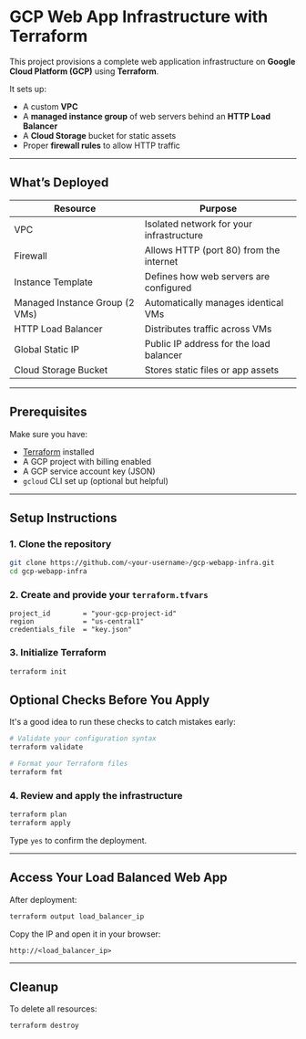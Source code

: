 # GCP Web App Infrastructure with Terraform

This project provisions a complete web application infrastructure on **Google Cloud Platform (GCP)** using **Terraform**.

It sets up:

- A custom **VPC**
- A **managed instance group** of web servers behind an **HTTP Load Balancer**
- A **Cloud Storage** bucket for static assets
- Proper **firewall rules** to allow HTTP traffic

---

## What’s Deployed

| Resource                        | Purpose                                    |
|---------------------------------|--------------------------------------------|
| VPC                             | Isolated network for your infrastructure   |
| Firewall                        | Allows HTTP (port 80) from the internet    |
| Instance Template               | Defines how web servers are configured     |
| Managed Instance Group (2 VMs) | Automatically manages identical VMs        |
| HTTP Load Balancer              | Distributes traffic across VMs             |
| Global Static IP                | Public IP address for the load balancer    |
| Cloud Storage Bucket            | Stores static files or app assets          |

---

## Prerequisites

Make sure you have:

- [Terraform](https://developer.hashicorp.com/terraform/downloads) installed
- A GCP project with billing enabled
- A GCP service account key (JSON)
- `gcloud` CLI set up (optional but helpful)

---

## Setup Instructions

### 1. Clone the repository

```bash
git clone https://github.com/<your-username>/gcp-webapp-infra.git
cd gcp-webapp-infra
```

### 2. Create and provide your `terraform.tfvars`

```hcl
project_id        = "your-gcp-project-id"
region            = "us-central1"
credentials_file  = "key.json"
```

### 3. Initialize Terraform

```bash
terraform init
```

## Optional Checks Before You Apply

It's a good idea to run these checks to catch mistakes early:

```bash
# Validate your configuration syntax
terraform validate

# Format your Terraform files
terraform fmt 
```

### 4. Review and apply the infrastructure

```bash
terraform plan
terraform apply
```

Type `yes` to confirm the deployment.

---

## Access Your Load Balanced Web App

After deployment:

```bash
terraform output load_balancer_ip
```

Copy the IP and open it in your browser:
```
http://<load_balancer_ip>
```

---

## Cleanup

To delete all resources:

```bash
terraform destroy
```
